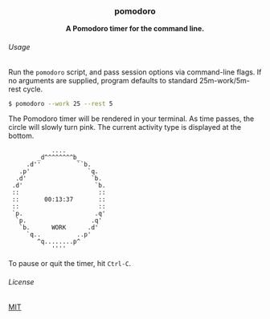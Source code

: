 <h3 align="center">pomodoro</h3>

<p align="center">
  <b>A Pomodoro timer for the command line.</b>
</p>

###### Usage

Run the `pomodoro` script, and pass session options via command-line flags. If no arguments are supplied, program defaults to standard 25m-work/5m-rest cycle. 

```bash
$ pomodoro --work 25 --rest 5
```

The Pomodoro timer will be rendered in your terminal. As time passes, the circle will slowly turn pink. The current activity type is displayed at the bottom.

```
            ....
        _d^^^^^^^^b_
     .d''          ``b.
   .p'                `q.
  .d'                  `b.
 .d'                    `b.
 ::                      ::
 ::       00:13:37       ::
 ::                      ::
 `p.                    .q'
  `p.                  .q'
   `b.      WORK      .d'
     `q..          ..p'
        ^q........p^
            ''''
```

To pause or quit the timer, hit `Ctrl-C`.

###### License

[MIT](https://choosealicense.com/licenses/mit/)